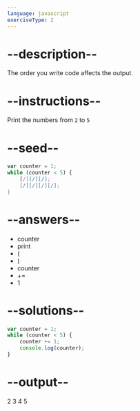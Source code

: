 ```yaml
---
language: javascript
exerciseType: 2
---
```


# --description--

The order you write code affects the output.

# --instructions--

Print the numbers from `2` to `5`

# --seed--

```javascript
var counter = 1;
while (counter < 5) {
    [/][/][/];
    [/][/][/][/];
}
```

# --answers--

- counter
- print
- (
- )
- counter
-  += 
- 1

# --solutions--

```javascript
var counter = 1;
while (counter < 5) {
    counter += 1;
    console.log(counter);
}
```

# --output--

2
3
4
5
